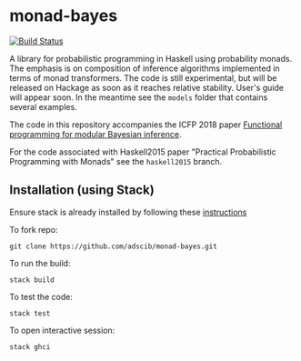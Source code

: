 # monad-bayes

[![Build Status](https://travis-ci.org/adscib/monad-bayes.svg?branch=master)](https://travis-ci.org/adscib/monad-bayes)

A library for probabilistic programming in Haskell using probability monads. The emphasis is on composition of inference algorithms implemented in terms of monad transformers. The code is still experimental, but will be released on Hackage as soon as it reaches relative stability. User's guide will appear soon. In the meantime see the `models` folder that contains several examples.

The code in this repository accompanies the ICFP 2018 paper [Functional programming for modular Bayesian inference](https://dl.acm.org/citation.cfm?id=3236778).

For the code associated with Haskell2015 paper "Practical Probabilistic Programming with Monads" see the `haskell2015` branch.

## Installation (using Stack)

Ensure stack is already installed by following these [instructions](https://docs.haskellstack.org/en/stable/install_and_upgrade/)

To fork repo:

```
git clone https://github.com/adscib/monad-bayes.git
```

To run the build:

```
stack build
```

To test the code:

```
stack test
```

To open interactive session:

```
stack ghci
```

